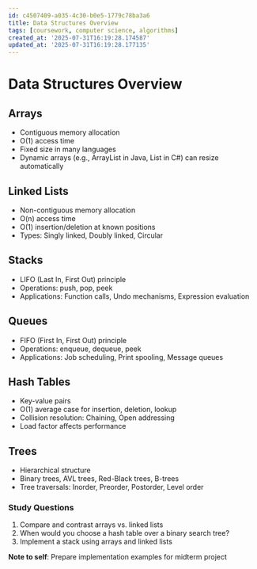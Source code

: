 ```yaml
---
id: c4507409-a035-4c30-b0e5-1779c78ba3a6
title: Data Structures Overview
tags: [coursework, computer science, algorithms]
created_at: '2025-07-31T16:19:28.174587'
updated_at: '2025-07-31T16:19:28.177135'
---
```

# Data Structures Overview

## Arrays
- Contiguous memory allocation
- O(1) access time
- Fixed size in many languages
- Dynamic arrays (e.g., ArrayList in Java, List in C#) can resize automatically

## Linked Lists
- Non-contiguous memory allocation
- O(n) access time
- O(1) insertion/deletion at known positions
- Types: Singly linked, Doubly linked, Circular

## Stacks
- LIFO (Last In, First Out) principle
- Operations: push, pop, peek
- Applications: Function calls, Undo mechanisms, Expression evaluation

## Queues
- FIFO (First In, First Out) principle
- Operations: enqueue, dequeue, peek
- Applications: Job scheduling, Print spooling, Message queues

## Hash Tables
- Key-value pairs
- O(1) average case for insertion, deletion, lookup
- Collision resolution: Chaining, Open addressing
- Load factor affects performance

## Trees
- Hierarchical structure
- Binary trees, AVL trees, Red-Black trees, B-trees
- Tree traversals: Inorder, Preorder, Postorder, Level order

### Study Questions
1. Compare and contrast arrays vs. linked lists
2. When would you choose a hash table over a binary search tree?
3. Implement a stack using arrays and linked lists

**Note to self**: Prepare implementation examples for midterm project